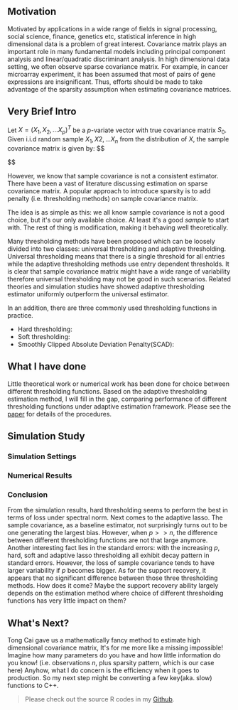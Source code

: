 ## Motivation ##
Motivated by applications in a wide range of fields in signal processing, social science, finance, genetics etc, statistical inference in high dimensional data is a problem of great
interest. Covariance matrix plays an important role in many fundamental models including
principal component analysis and linear/quadratic discriminant analysis. In high dimensional
data setting, we often observe sparse covariance matrix. For example, in cancer microarray experiment,
it has been assumed that most of pairs of gene expressions are insignificant. Thus, efforts
should be made to take advantage of the sparsity assumption when estimating covariance matrices.

## Very Brief Intro ##
Let $X = (X_1, X_2, ...X_p)^T$ be a $p$-variate vector with true covariance matrix $S_0$. Given i.i.d random
sample $X_1, X2, ...X_n$ from the distribution of $X$, the sample covariance matrix is given by:
$$

$$

However, we know that sample covariance is not a consistent estimator. There have been a vast of literature discussing estimation on sparse covariance matrix. A popular approach to introduce sparsity is to add penalty (i.e. thresholding methods) on sample covariance matrix. 

The idea is as simple as this: we all know sample covariance is not a good choice, but it's our only available choice. At least it's a good *sample* to start with. The rest of thing is modification, making it behaving well theoretically. 

Many thresholding methods have been proposed which can be loosely divided into two classes: universal thresholding and adaptive thresholding. Universal thresholding means that there is a single threshold for all entries while the adaptive thresholding methods use entry dependent thresholds. It is clear that sample covariance matrix might have a wide range of
variability therefore universal thresholding may not be good in such scenarios. Related theories and simulation studies have showed adaptive thresholding estimator uniformly outperform the universal estimator.

In an addition, there are three commonly used thresholding functions in practice.

- Hard thresholding:
- Soft thresholding:
- Smoothly Clipped Absolute Deviation Penalty(SCAD):

## What I have done ##
Little theoretical work or numerical work has been done for choice between
different thresholding functions. Based on the adaptive thresholding estimation method, I will fill in the gap, comparing performance of different thresholding functions under adaptive estimation framework. Please see the [paper](http://arxiv.org/pdf/1102.2237.pdf) for details of the procedures.

## Simulation Study ##
### Simulation Settings ###

### Numerical Results ###

### Conclusion ###
From the simulation results, hard thresholding seems to perform the best in terms of loss under
spectral norm. Next comes to the adaptive lasso. The sample covariance, as a baseline estimator,
not surprisingly turns out to be one generating the largest bias. However, when $p>>n$, the
difference between different thresholding functions are not that large anymore. Another interesting
fact lies in the standard errors: with the increasing $p$, hard, soft and adaptive lasso thresholding
all exhibit decay pattern in standard errors. However, the loss of sample covariance tends to have
larger variability if $p$ becomes bigger. As for the support recovery, it appears that no significant
difference between those three thresholding methods. How does it come? Maybe the support recovery ability largely depends on the estimation method where choice of different thresholding functions has very little impact on them?

## What's Next? ##
Tong Cai gave us a mathematically fancy method to estimate high dimensional covariance matrix, It's for me more like a missing impossible! Imagine how many parameters do you have and how little information do you know! (i.e. observations $n$, plus sparsity pattern, which is our case here) Anyhow, what I do concern is the efficiency when it goes to production. So my next step might be converting a few key(aka. slow) functions to C++.


> Please check out the source R codes in my [Github](https://github.com/HongleiXie/adaptive-thresholding.git).
